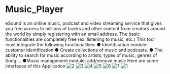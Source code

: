 # Music_Player
eSound is an online music, podcast and video streaming service that gives you free access to millions of tracks and other content from creators around the world
by simply registering with an email address.
The basic functionalities are completely free (ex: listening to music, etc.)
This tool must integrate the following functionalities:
● Identification module: customer identification
● Create collections of music and podcasts.
● The ability to search for music according to artists, types of music, genres of Song….
●Music management module: add/remove music
Here are some interfaces of this Application
![2](https://user-images.githubusercontent.com/92635384/212708618-339da254-bf04-4e2a-ad60-72f5b6e4b23e.png)
![3](https://user-images.githubusercontent.com/92635384/212708660-054e41b8-8021-4ed6-a1c7-28374bbc938b.png)
![4](https://user-images.githubusercontent.com/92635384/212708723-16789b5d-a150-4a8c-819a-c368b958c092.png)
![5](https://user-images.githubusercontent.com/92635384/212708732-fc0bca3d-c500-4472-8ea7-2613d6fe3a46.png)
![6](https://user-images.githubusercontent.com/92635384/212708770-55259014-7e2a-428a-8ad3-b48f844a2fae.png)
![7](https://user-images.githubusercontent.com/92635384/212708780-d3859dd5-1af3-48c3-b7e7-e110bdc3d90e.png)
![1](https://user-images.githubusercontent.com/92635384/212708550-8647798f-5d50-4bd7-a6b7-3387a4ccda84.png)

